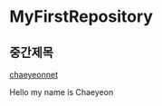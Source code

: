 # MyFirstRepository

## 중간제목
[chaeyeonnet](https://github.com/Chaeyeon0612)

Hello my name is Chaeyeon

